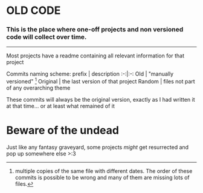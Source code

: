# OLD CODE

### This is the place where one-off projects and non versioned code will collect over time.

---

Most projects have a readme containing all relevant information for that project

Commits naming scheme:
prefix | description
:-:|:-:
Old | "manually versioned" [^MVCS]
Original | the last version of that project
Random | files not part of any overarching theme

[^MVCS]: multiple copies of the same file with different dates. The order of these commits is possible to be wrong and many of them are missing lots of files.

These commits will always be the original version, exactly as I had written it at that time... or at least what remained of it  

# Beware of the undead

Just like any fantasy graveyard, some projects *might* get resurrected and pop up somewhere else >:3
